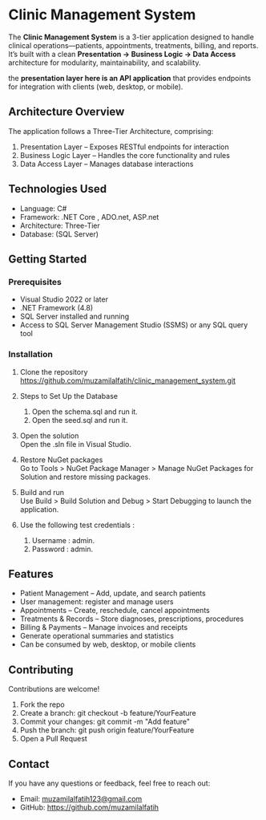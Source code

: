 # Clinic Management System

The **Clinic Management System** is a 3-tier application designed to handle clinical operations—patients, appointments, treatments, billing, and reports. It’s built with a clean **Presentation → Business Logic → Data Access** architecture for modularity, maintainability, and scalability.  

the **presentation layer here is an API application** that provides endpoints for integration with clients (web, desktop, or mobile).
## Architecture Overview

The application follows a Three-Tier Architecture, comprising:

1. Presentation Layer – Exposes RESTful endpoints for interaction   
2. Business Logic Layer – Handles the core functionality and rules  
3. Data Access Layer – Manages database interactions                                

## Technologies Used

- Language: C#  
- Framework: .NET Core , ADO.net, ASP.net
- Architecture: Three-Tier  
- Database: (SQL Server)

## Getting Started

### Prerequisites

- Visual Studio 2022 or later  
- .NET Framework (4.8)  
- SQL Server installed and running
- Access to SQL Server Management Studio (SSMS) or any SQL query tool

### Installation

1. Clone the repository  
   https://github.com/muzamilalfatih/clinic_management_system.git
2. Steps to Set Up the Database

    1. Open the schema.sql and run it.
    2. Open the seed.sql and run it.

3. Open the solution  
   Open the .sln file in Visual Studio.

4. Restore NuGet packages  
   Go to Tools > NuGet Package Manager > Manage NuGet Packages for Solution and restore missing packages.
5. Build and run  
   Use Build > Build Solution and Debug > Start Debugging to launch the application.
6. Use the following test credentials :

    1. Username : admin.
    2. Password : admin.

## Features

- Patient Management – Add, update, and search patients
- User management: register and manage users  
- Appointments – Create, reschedule, cancel appointments 
- Treatments & Records – Store diagnoses, prescriptions, procedures
- Billing & Payments – Manage invoices and receipts
- Generate operational summaries and statistics
- Can be consumed by web, desktop, or mobile clients

## Contributing

Contributions are welcome!

1. Fork the repo  
2. Create a branch: git checkout -b feature/YourFeature  
3. Commit your changes: git commit -m "Add feature"  
4. Push the branch: git push origin feature/YourFeature  
5. Open a Pull Request

## Contact

If you have any questions or feedback, feel free to reach out:

- Email: muzamilalfatih123@gmail.com 
- GitHub: https://github.com/muzamilalfatih
